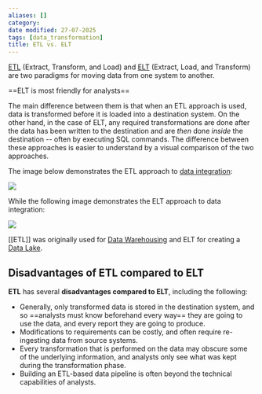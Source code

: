 ```yaml
---
aliases: []
category:
date modified: 27-07-2025
tags: [data_transformation]
title: ETL vs. ELT
---
```

[ETL](ETL.md) (Extract, Transform, and Load) and [ELT](term/elt.md) (Extract, Load, and Transform) are two paradigms for moving data from one system to another.

==ELT is most friendly for analysts==

The main difference between them is that when an ETL approach is used, data is transformed before it is loaded into a destination system. On the other hand, in the case of ELT, any required transformations are done after the data has been written to the destination and are _then_ done _inside_ the destination -- often by executing SQL commands. The difference between these approaches is easier to understand by a visual comparison of the two approaches. 

The image below demonstrates the ETL approach to [data integration](term/data%20integration.md):

![](etl-tool.png)

While the following image demonstrates the ELT approach to data integration:

![](elt-tool.png)

[[ETL]] was originally used for [Data Warehousing](Data%20Warehouse.md) and ELT for creating a [Data Lake](Data%20Lake.md). 

## Disadvantages of ETL compared to ELT

**ETL** has several **disadvantages compared to ELT**, including the following:

- Generally, only transformed data is stored in the destination system, and so ==analysts must know beforehand every way== they are going to use the data, and every report they are going to produce.  
- Modifications to requirements can be costly, and often require re-ingesting data from source systems.
- Every transformation that is performed on the data may obscure some of the underlying information, and analysts only see what was kept during the transformation phase. 
- Building an ETL-based data pipeline is often beyond the technical capabilities of analysts.
